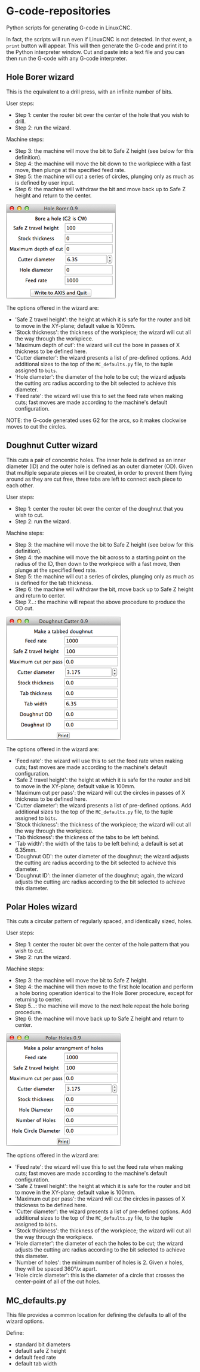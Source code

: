 # G-code-repositories
Python scripts for generating G-code in LinuxCNC.

In fact, the scripts will run even if LinuxCNC is not detected. In that event, a `print` button will appear. This will then generate the G-code and print it to the Python interpreter window. Cut and paste into a text file and you can then run the G-code with any G-code interpreter.


## Hole Borer wizard
This is the equivalent to a drill press, with an infinite number of bits.

User steps:
- Step 1: center the router bit over the center of the hole that you wish to drill.
- Step 2: run the wizard.

Machine steps:
- Step 3: the machine will move the bit to Safe Z height (see below for this definition).
- Step 4: the machine will move the bit down to the workpiece with a fast move, then plunge at the specified feed rate.
- Step 5: the machine will cut a series of circles, plunging only as much as is defined by user input.
- Step 6: the machine will withdraw the bit and move back up to Safe Z height and return to the center.

![Hole Borer screenshot](/images/hole_borer.png)

The options offered in the wizard are:
- 'Safe Z travel height': the height at which it is safe for the router and bit to move in the XY-plane; default value is 100mm.
- 'Stock thickness': the thickness of the workpiece; the wizard will cut all the way through the workpiece.
- 'Maximum depth of cut': the wizard will cut the bore in passes of X thickness to be defined here.
- 'Cutter diameter': the wizard presents a list of pre-defined options. Add additional sizes to the top of the `MC_defaults.py` file, to the tuple assigned to `bits`.
- 'Hole diameter': the diameter of the hole to be cut; the wizard adjusts the cutting arc radius according to the bit selected to achieve this diameter. 
- 'Feed rate': the wizard will use this to set the feed rate when making cuts; fast moves are made according to the machine's default configuration.

NOTE: the G-code generated uses G2 for the arcs, so it makes clockwise moves to cut the circles.


## Doughnut Cutter wizard
This cuts a pair of concentric holes. The inner hole is defined as an inner diameter (ID) and the outer hole is defined as an outer diameter (OD). Given that multiple separate pieces will be created, in order to prevent them flying around as they are cut free, three tabs are left to connect each piece to each other.

User steps:
- Step 1: center the router bit over the center of the doughnut that you wish to cut.
- Step 2: run the wizard.

Machine steps:
- Step 3: the machine will move the bit to Safe Z height (see below for this definition).
- Step 4: the machine will move the bit across to a starting point on the radius of the ID, then down to the workpiece with a fast move, then plunge at the specified feed rate.
- Step 5: the machine will cut a series of circles, plunging only as much as is defined for the tab thickness.
- Step 6: the machine will withdraw the bit, move back up to Safe Z height and return to center.
- Step 7...: the machine will repeat the above procedure to produce the OD cut.

![Doughnut Cutter screenshot](/images/doughnut_cutter.png)

The options offered in the wizard are:
- 'Feed rate': the wizard will use this to set the feed rate when making cuts; fast moves are made according to the machine's default configuration.
- 'Safe Z travel height': the height at which it is safe for the router and bit to move in the XY-plane; default value is 100mm.
- 'Maximum cut per pass': the wizard will cut the circles in passes of X thickness to be defined here.
- 'Cutter diameter': the wizard presents a list of pre-defined options. Add additional sizes to the top of the `MC_defaults.py` file, to the tuple assigned to `bits`.
- 'Stock thickness': the thickness of the workpiece; the wizard will cut all the way through the workpiece.
- 'Tab thickness': the thickness of the tabs to be left behind.
- 'Tab width': the width of the tabs to be left behind; a default is set at 6.35mm.
- 'Doughnut OD': the outer diameter of the doughnut; the wizard adjusts the cutting arc radius according to the bit selected to achieve this diameter.
- 'Doughnut ID': the inner diameter of the doughnut; again, the wizard adjusts the cutting arc radius according to the bit selected to achieve this diameter.

## Polar Holes wizard
This cuts a circular pattern of regularly spaced, and identically sized, holes.

User steps:
- Step 1: center the router bit over the center of the hole pattern that you wish to cut.
- Step 2: run the wizard.

Machine steps:
- Step 3: the machine will move the bit to Safe Z height.
- Step 4: the machine will then move to the first hole location and perform a hole boring operation identical to the Hole Borer procedure, except for returning to center.
- Step 5...: the machine will move to the next hole repeat the hole boring procedure.
- Step 6: the machine will move back up to Safe Z height and return to center.

![Polar Hole Pattern Cutter screenshot](/images/polar_holes.png)

The options offered in the wizard are:
- 'Feed rate': the wizard will use this to set the feed rate when making cuts; fast moves are made according to the machine's default configuration.
- 'Safe Z travel height': the height at which it is safe for the router and bit to move in the XY-plane; default value is 100mm.
- 'Maximum cut per pass': the wizard will cut the circles in passes of X thickness to be defined here.
- 'Cutter diameter': the wizard presents a list of pre-defined options. Add additional sizes to the top of the `MC_defaults.py` file, to the tuple assigned to `bits`.
- 'Stock thickness': the thickness of the workpiece; the wizard will cut all the way through the workpiece.
- 'Hole diameter': the diameter of each the holes to be cut; the wizard adjusts the cutting arc radius according to the bit selected to achieve this diameter. 
- 'Number of holes': the minimum number of holes is 2. Given _x_ holes, they will be spaced 360°/_x_ apart.
- 'Hole circle diameter': this is the diameter of a circle that crosses the center-point of all of the cut holes.

## MC_defaults.py
This file provides a common location for defining the defaults to all of the wizard options.

Define:
- standard bit diameters
- default safe Z height
- default feed rate
- default tab width